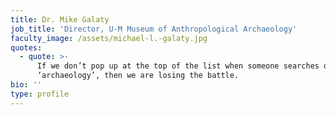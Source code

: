 ```yaml
---
title: Dr. Mike Galaty
job_title: 'Director, U-M Museum of Anthropological Archaeology'
faculty_image: /assets/michael-l.-galaty.jpg
quotes:
  - quote: >-
      If we don’t pop up at the top of the list when someone searches on
      ‘archaeology’, then we are losing the battle.
bio: ''
type: profile
---
```


